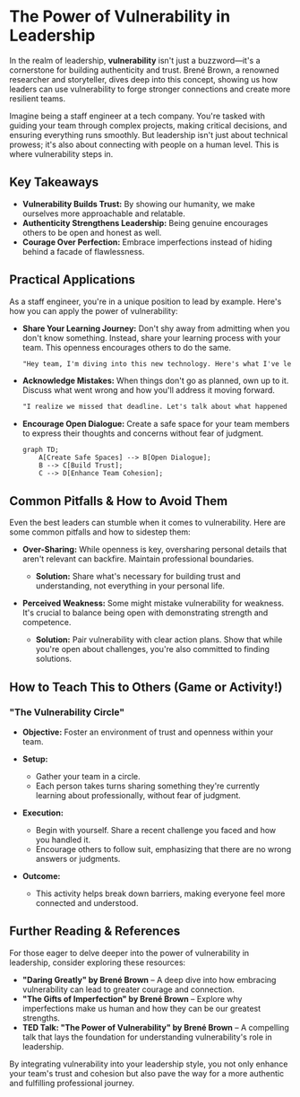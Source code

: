 # The Power of Vulnerability in Leadership

In the realm of leadership, **vulnerability** isn't just a buzzword—it's a cornerstone for building authenticity and trust. Brené Brown, a renowned researcher and storyteller, dives deep into this concept, showing us how leaders can use vulnerability to forge stronger connections and create more resilient teams.

Imagine being a staff engineer at a tech company. You're tasked with guiding your team through complex projects, making critical decisions, and ensuring everything runs smoothly. But leadership isn't just about technical prowess; it's also about connecting with people on a human level. This is where vulnerability steps in.

## Key Takeaways

- **Vulnerability Builds Trust:** By showing our humanity, we make ourselves more approachable and relatable.
- **Authenticity Strengthens Leadership:** Being genuine encourages others to be open and honest as well.
- **Courage Over Perfection:** Embrace imperfections instead of hiding behind a facade of flawlessness.

## Practical Applications

As a staff engineer, you're in a unique position to lead by example. Here's how you can apply the power of vulnerability:

- **Share Your Learning Journey:** Don't shy away from admitting when you don't know something. Instead, share your learning process with your team. This openness encourages others to do the same.
  
  ```markdown
  "Hey team, I'm diving into this new technology. Here's what I've learned so far, and here are my questions."
  ```

- **Acknowledge Mistakes:** When things don't go as planned, own up to it. Discuss what went wrong and how you'll address it moving forward.

  ```markdown
  "I realize we missed that deadline. Let's talk about what happened and how we can prevent this in the future."
  ```

- **Encourage Open Dialogue:** Create a safe space for your team members to express their thoughts and concerns without fear of judgment.

  ```mermaid
  graph TD;
      A[Create Safe Spaces] --> B[Open Dialogue];
      B --> C[Build Trust];
      C --> D[Enhance Team Cohesion];
  ```

## Common Pitfalls & How to Avoid Them

Even the best leaders can stumble when it comes to vulnerability. Here are some common pitfalls and how to sidestep them:

- **Over-Sharing:** While openness is key, oversharing personal details that aren't relevant can backfire. Maintain professional boundaries.

  - **Solution:** Share what's necessary for building trust and understanding, not everything in your personal life.

- **Perceived Weakness:** Some might mistake vulnerability for weakness. It's crucial to balance being open with demonstrating strength and competence.

  - **Solution:** Pair vulnerability with clear action plans. Show that while you're open about challenges, you're also committed to finding solutions.

## How to Teach This to Others (Game or Activity!)

### "The Vulnerability Circle"

- **Objective:** Foster an environment of trust and openness within your team.
  
- **Setup:**
  - Gather your team in a circle.
  - Each person takes turns sharing something they're currently learning about professionally, without fear of judgment.

- **Execution:**
  - Begin with yourself. Share a recent challenge you faced and how you handled it.
  - Encourage others to follow suit, emphasizing that there are no wrong answers or judgments.

- **Outcome:** 
  - This activity helps break down barriers, making everyone feel more connected and understood.

## Further Reading & References

For those eager to delve deeper into the power of vulnerability in leadership, consider exploring these resources:

- **"Daring Greatly" by Brené Brown** – A deep dive into how embracing vulnerability can lead to greater courage and connection.
- **"The Gifts of Imperfection" by Brené Brown** – Explore why imperfections make us human and how they can be our greatest strengths.
- **TED Talk: "The Power of Vulnerability" by Brené Brown** – A compelling talk that lays the foundation for understanding vulnerability's role in leadership.

By integrating vulnerability into your leadership style, you not only enhance your team's trust and cohesion but also pave the way for a more authentic and fulfilling professional journey.